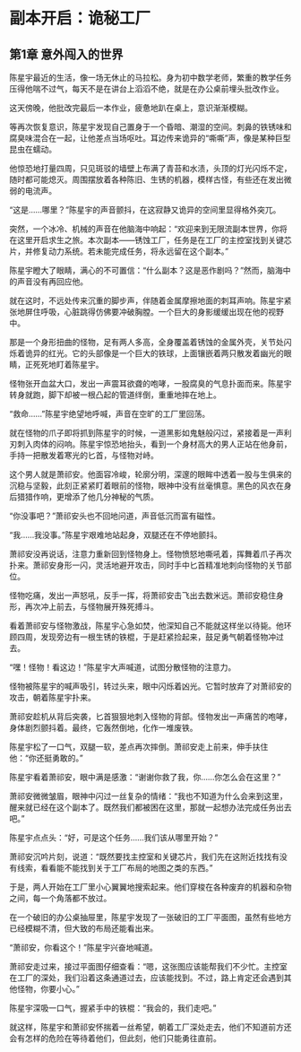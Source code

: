 # 副本开启：诡秘工厂

## 第1章 意外闯入的世界
陈星宇最近的生活，像一场无休止的马拉松。身为初中数学老师，繁重的教学任务压得他喘不过气，每天不是在讲台上滔滔不绝，就是在办公桌前埋头批改作业。

这天傍晚，他批改完最后一本作业，疲惫地趴在桌上，意识渐渐模糊。

等再次恢复意识，陈星宇发现自己置身于一个昏暗、潮湿的空间。刺鼻的铁锈味和腐臭味混合在一起，让他差点当场呕吐。耳边传来诡异的“嘶嘶”声，像是某种巨型昆虫在蠕动。

他惊恐地打量四周，只见斑驳的墙壁上布满了青苔和水渍，头顶的灯光闪烁不定，随时都可能熄灭。周围摆放着各种陈旧、生锈的机器，模样古怪，有些还在发出微弱的电流声。

“这是……哪里？”陈星宇的声音颤抖，在这寂静又诡异的空间里显得格外突兀。

突然，一个冰冷、机械的声音在他脑海中响起：“欢迎来到无限流副本世界，你将在这里开启求生之旅。本次副本——锈蚀工厂，任务是在工厂的主控室找到关键芯片，并修复动力系统。若未能完成任务，将永远留在这个副本。”

陈星宇瞪大了眼睛，满心的不可置信：“什么副本？这是恶作剧吗？”然而，脑海中的声音没有再回应他。

就在这时，不远处传来沉重的脚步声，伴随着金属摩擦地面的刺耳声响。陈星宇紧张地屏住呼吸，心脏跳得仿佛要冲破胸膛。一个巨大的身影缓缓出现在他的视野中。

那是一个身形扭曲的怪物，足有两人多高，全身覆盖着锈蚀的金属外壳，关节处闪烁着诡异的红光。它的头部像是一个巨大的铁球，上面镶嵌着两只散发着幽光的眼睛，正死死地盯着陈星宇。

怪物张开血盆大口，发出一声震耳欲聋的咆哮，一股腐臭的气息扑面而来。陈星宇转身就跑，脚下却被一根凸起的管道绊倒，重重地摔在地上。

“救命……”陈星宇绝望地呼喊，声音在空旷的工厂里回荡。

就在怪物的爪子即将抓到陈星宇的时候，一道黑影如鬼魅般闪过，紧接着是一声利刃刺入肉体的闷响。陈星宇惊恐地抬头，看到一个身材高大的男人正站在他身前，手持一把散发着寒光的匕首，与怪物对峙。

这个男人就是萧祁安。他面容冷峻，轮廓分明，深邃的眼眸中透着一股与生俱来的沉稳与坚毅，此刻正紧紧盯着眼前的怪物，眼神中没有丝毫惧意。黑色的风衣在身后猎猎作响，更增添了他几分神秘的气质。

“你没事吧？”萧祁安头也不回地问道，声音低沉而富有磁性。

“我……我没事。”陈星宇艰难地站起身，双腿还在不停地颤抖。

萧祁安没再说话，注意力重新回到怪物身上。怪物愤怒地嘶吼着，挥舞着爪子再次扑来。萧祁安身形一闪，灵活地避开攻击，同时手中匕首精准地刺向怪物的关节部位。

怪物吃痛，发出一声怒吼，反手一挥，将萧祁安击飞出去数米远。萧祁安稳住身形，再次冲上前去，与怪物展开殊死搏斗。

看着萧祁安与怪物激战，陈星宇心急如焚，他深知自己不能就这样坐以待毙。他环顾四周，发现旁边有一根生锈的铁棍，于是赶紧捡起来，鼓足勇气朝着怪物冲过去。

“嘿！怪物！看这边！”陈星宇大声喊道，试图分散怪物的注意力。

怪物被陈星宇的喊声吸引，转过头来，眼中闪烁着凶光。它暂时放弃了对萧祁安的攻击，朝着陈星宇扑来。

萧祁安趁机从背后突袭，匕首狠狠地刺入怪物的背部。怪物发出一声痛苦的咆哮，身体剧烈颤抖着。最终，它轰然倒地，化作一堆废铁。

陈星宇松了一口气，双腿一软，差点再次摔倒。萧祁安走上前来，伸手扶住他：“你还挺勇敢的。”

陈星宇看着萧祁安，眼中满是感激：“谢谢你救了我，你……你怎么会在这里？”

萧祁安微微皱眉，眼神中闪过一丝复杂的情绪：“我也不知道为什么会来到这里，醒来就已经在这个副本了。既然我们都被困在这里，那就一起想办法完成任务出去吧。”

陈星宇点点头：“好，可是这个任务……我们该从哪里开始？”

萧祁安沉吟片刻，说道：“既然要找主控室和关键芯片，我们先在这附近找找有没有线索，看看能不能找到关于工厂布局的地图之类的东西。”

于是，两人开始在工厂里小心翼翼地搜索起来。他们穿梭在各种废弃的机器和杂物之间，每一个角落都不放过。

在一个破旧的办公桌抽屉里，陈星宇发现了一张破旧的工厂平面图，虽然有些地方已经模糊不清，但大致的布局还能看出来。

“萧祁安，你看这个！”陈星宇兴奋地喊道。

萧祁安走过来，接过平面图仔细查看：“嗯，这张图应该能帮我们不少忙。主控室在工厂的深处，我们沿着这条通道过去，应该能找到。不过，路上肯定还会遇到其他怪物，你要小心。”

陈星宇深吸一口气，握紧手中的铁棍：“我会的，我们走吧。”

就这样，陈星宇和萧祁安怀揣着一丝希望，朝着工厂深处走去，他们不知道前方还会有怎样的危险在等待着他们，但此刻，他们只能勇往直前。 
